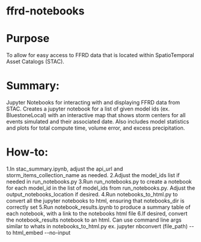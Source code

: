 # ffrd-notebooks

# Purpose
To allow for easy access to FFRD data that is located within SpatioTemporal Asset Catalogs (STAC).

# Summary:
Jupyter Notebooks for interacting with and displaying FFRD data from STAC. Creates a jupyter notebook for a list of given model ids (ex. BluestoneLocal) with an interactive map that shows storm
centers for all events simulated and their associated date. Also includes model statistics and plots for total compute time, volume error, and excess precipitation.

# How-to:
1.In stac_summary.ipynb, adjust the api_url and storm_items_collection_name as needed.
2.Adjust the model_ids list if needed in run_notebooks.py
3.Run run_notebooks.py to create a notebook for each model_id in the list of model_ids from run_notebooks.py. Adjust the output_notebooks_location if desired.
4.Run notebooks_to_html.py to convert all the jupyter notebooks to html, ensuring that notebooks_dir is correctly set
5.Run notebook_results.ipynb to produce a summary table of each notebook, with a link to the notebooks html file
6.If desired, convert the notebook_results notebook to an html. Can use command line args similar to whats in notebooks_to_html.py ex. jupyter nbconvert (file_path) --to html_embed --no-input